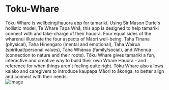 # Toku-Whare
Tōku Whare is wellbeing/hauora app for tamariki. Using Sir Mason Durie's hollistic model, Te Whare Tapa Whā, this app is designed to help tamariki connect with and take-charge of their hauora. Four equal sides of the wharenui illustrate the four aspects of Māori well-being. Taha Tinana (physical), Taha Hinengaro (mental and emotional), Taha Wairua (spiritual/personal values), Taha Whānau (family/social), and Whenua (connection to nature and their roots). Tōku Whare gives tamariki a fun, interactive and creative way to build their own Whare Hauora - and reference for when things aren't feeling quite right. Tōku Whare also allows kaiako and caregivers to introduce kaupapa Māori to ākonga, to better align and connect with their needs.  
![image](https://user-images.githubusercontent.com/24914335/157224419-d468e6c4-ba05-470b-a9a8-13afcdf0f6d6.png)
